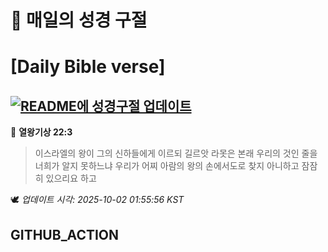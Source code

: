 # 🙏 매일의 성경 구절
# [Daily Bible verse]
## [![README에 성경구절 업데이트](https://github.com/DONGSUKA/first_test/actions/workflows/update-readme-bible.yml/badge.svg)](https://github.com/DONGSUKA/first_test/actions/workflows/update-readme-bible.yml)
<!-- START_BIBLE_VERSE -->
📖 **열왕기상 22:3**
> 이스라엘의 왕이 그의 신하들에게 이르되 길르앗 라못은 본래 우리의 것인 줄을 너희가 알지 못하느냐 우리가 어찌 아람의 왕의 손에서도로 찾지 아니하고 잠잠히 있으리요 하고

🕊️ _업데이트 시각: 2025-10-02 01:55:56 KST_
  <!-- END_BIBLE_VERSE -->
## GITHUB_ACTION
